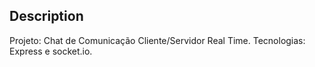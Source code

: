 ## Description

Projeto: Chat de Comunicação Cliente/Servidor Real Time.
Tecnologias: Express e socket.io.
